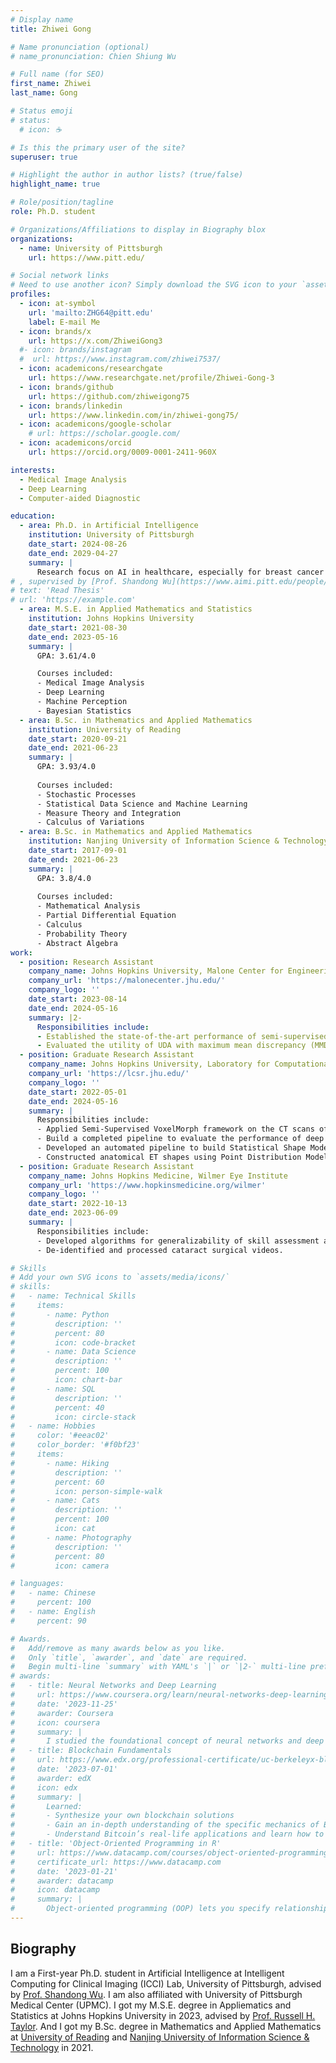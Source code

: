 ```yaml
---
# Display name
title: Zhiwei Gong

# Name pronunciation (optional)
# name_pronunciation: Chien Shiung Wu

# Full name (for SEO)
first_name: Zhiwei
last_name: Gong

# Status emoji
# status:
  # icon: ☕️

# Is this the primary user of the site?
superuser: true

# Highlight the author in author lists? (true/false)
highlight_name: true

# Role/position/tagline
role: Ph.D. student

# Organizations/Affiliations to display in Biography blox
organizations:
  - name: University of Pittsburgh
    url: https://www.pitt.edu/

# Social network links
# Need to use another icon? Simply download the SVG icon to your `assets/media/icons/` folder.
profiles:
  - icon: at-symbol
    url: 'mailto:ZHG64@pitt.edu'
    label: E-mail Me
  - icon: brands/x
    url: https://x.com/ZhiweiGong3
  #- icon: brands/instagram
  #  url: https://www.instagram.com/zhiwei7537/
  - icon: academicons/researchgate
    url: https://www.researchgate.net/profile/Zhiwei-Gong-3
  - icon: brands/github
    url: https://github.com/zhiweigong75
  - icon: brands/linkedin
    url: https://www.linkedin.com/in/zhiwei-gong75/
  - icon: academicons/google-scholar
    # url: https://scholar.google.com/
  - icon: academicons/orcid
    url: https://orcid.org/0009-0001-2411-960X

interests:
  - Medical Image Analysis
  - Deep Learning
  - Computer-aided Diagnostic

education:
  - area: Ph.D. in Artificial Intelligence
    institution: University of Pittsburgh
    date_start: 2024-08-26
    date_end: 2029-04-27
    summary: |
      Research focus on AI in healthcare, especially for breast cancer diagnostic.
# , supervised by [Prof. Shandong Wu](https://www.aimi.pitt.edu/people/shandong-wu-phd). 
# text: 'Read Thesis'
# url: 'https://example.com'
  - area: M.S.E. in Applied Mathematics and Statistics
    institution: Johns Hopkins University
    date_start: 2021-08-30
    date_end: 2023-05-16
    summary: |
      GPA: 3.61/4.0

      Courses included:
      - Medical Image Analysis
      - Deep Learning
      - Machine Perception
      - Bayesian Statistics
  - area: B.Sc. in Mathematics and Applied Mathematics
    institution: University of Reading
    date_start: 2020-09-21
    date_end: 2021-06-23
    summary: |
      GPA: 3.93/4.0
      
      Courses included:
      - Stochastic Processes
      - Statistical Data Science and Machine Learning
      - Measure Theory and Integration
      - Calculus of Variations
  - area: B.Sc. in Mathematics and Applied Mathematics
    institution: Nanjing University of Information Science & Technology
    date_start: 2017-09-01
    date_end: 2021-06-23
    summary: |
      GPA: 3.8/4.0
      
      Courses included:
      - Mathematical Analysis
      - Partial Differential Equation
      - Calculus
      - Probability Theory
      - Abstract Algebra
work:
  - position: Research Assistant
    company_name: Johns Hopkins University, Malone Center for Engineering in Healthcare
    company_url: 'https://malonecenter.jhu.edu/'
    company_logo: ''
    date_start: 2023-08-14
    date_end: 2024-05-16
    summary: |2-
      Responsibilities include:
      - Established the state-of-the-art performance of semi-supervised domain adaptation (SSDA) and unsupervised domain adaptation (UDA) methods for generalizability of algorithms for video-based assessment (VBA) of intraoperative skill in a critical step in cataract surgery.
      - Evaluated the utility of UDA with maximum mean discrepancy (MMD) for prediction tasks that use temporal models.
  - position: Graduate Research Assistant
    company_name: Johns Hopkins University, Laboratory for Computational Sensing + Robotics (LCSR)
    company_url: 'https://lcsr.jhu.edu/'
    company_logo: ''
    date_start: 2022-05-01
    date_end: 2024-05-16
    summary: |
      Responsibilities include:
      - Applied Semi-Supervised VoxelMorph framework on the CT scans of ET to do automated registration and segmentation.
      - Build a completed pipeline to evaluate the performance of deep learning models from the clinical views.
      - Developed an automated pipeline to build Statistical Shape Models (SSMs) from a pool of CT scans of patients to facilitate quantitative analysis and visual exploration of anatomical variations of eustachian tube (ET).
      - Constructed anatomical ET shapes using Point Distribution Model, and captured principal modes of shape variability by Principal Component Analysis (PCA).
  - position: Graduate Research Assistant
    company_name: Johns Hopkins Medicine, Wilmer Eye Institute
    company_url: 'https://www.hopkinsmedicine.org/wilmer'
    company_logo: ''
    date_start: 2022-10-13
    date_end: 2023-06-09
    summary: |
      Responsibilities include:
      - Developed algorithms for generalizability of skill assessment algorithms on cataract surgery study.
      - De-identified and processed cataract surgical videos.

# Skills
# Add your own SVG icons to `assets/media/icons/`
# skills:
#   - name: Technical Skills
#     items:
#       - name: Python
#         description: ''
#         percent: 80
#         icon: code-bracket
#       - name: Data Science
#         description: ''
#         percent: 100
#         icon: chart-bar
#       - name: SQL
#         description: ''
#         percent: 40
#         icon: circle-stack
#   - name: Hobbies
#     color: '#eeac02'
#     color_border: '#f0bf23'
#     items:
#       - name: Hiking
#         description: ''
#         percent: 60
#         icon: person-simple-walk
#       - name: Cats
#         description: ''
#         percent: 100
#         icon: cat
#       - name: Photography
#         description: ''
#         percent: 80
#         icon: camera

# languages:
#   - name: Chinese
#     percent: 100
#   - name: English
#     percent: 90

# Awards.
#   Add/remove as many awards below as you like.
#   Only `title`, `awarder`, and `date` are required.
#   Begin multi-line `summary` with YAML's `|` or `|2-` multi-line prefix and indent 2 spaces below.
# awards:
#   - title: Neural Networks and Deep Learning
#     url: https://www.coursera.org/learn/neural-networks-deep-learning
#     date: '2023-11-25'
#     awarder: Coursera
#     icon: coursera
#     summary: |
#       I studied the foundational concept of neural networks and deep learning. By the end, I was familiar with the significant technological trends driving the rise of deep learning; build, train, and apply fully connected deep neural networks; implement efficient (vectorized) neural networks; identify key parameters in a neural network’s architecture; and apply deep learning to your own applications.
#   - title: Blockchain Fundamentals
#     url: https://www.edx.org/professional-certificate/uc-berkeleyx-blockchain-fundamentals
#     date: '2023-07-01'
#     awarder: edX
#     icon: edx
#     summary: |
#       Learned:
#       - Synthesize your own blockchain solutions
#       - Gain an in-depth understanding of the specific mechanics of Bitcoin
#       - Understand Bitcoin’s real-life applications and learn how to attack and destroy Bitcoin, Ethereum, smart contracts and Dapps, and alternatives to Bitcoin’s Proof-of-Work consensus algorithm
#   - title: 'Object-Oriented Programming in R'
#     url: https://www.datacamp.com/courses/object-oriented-programming-with-s3-and-r6-in-r
#     certificate_url: https://www.datacamp.com
#     date: '2023-01-21'
#     awarder: datacamp
#     icon: datacamp
#     summary: |
#       Object-oriented programming (OOP) lets you specify relationships between functions and the objects that they can act on, helping you manage complexity in your code. This is an intermediate level course, providing an introduction to OOP, using the S3 and R6 systems. S3 is a great day-to-day R programming tool that simplifies some of the functions that you write. R6 is especially useful for industry-specific analyses, working with web APIs, and building GUIs.
---
```


## Biography

I am a First-year Ph.D. student in Artificial Intelligence at Intelligent Computing for Clinical Imaging (ICCI) Lab, University of Pittsburgh, advised by [Prof. Shandong Wu](https://www.aimi.pitt.edu/people/shandong-wu-phd). I am also affiliated with University of Pittsburgh Medical Center (UPMC). I got my M.S.E. degree in Appliematics and Statistics at Johns Hopkins University in 2023, advised by [Prof. Russell H. Taylor](https://engineering.jhu.edu/faculty/russell-taylor/). And I got my B.Sc. degree in Mathematics and Applied Mathematics at [University of Reading](https://www.reading.ac.uk/) and [Nanjing University of Information Science \& Technology](https://en.nuist.edu.cn/main.psp) in 2021.


<!-- I am currently a First Year Ph.D. student (2024.01 - Now), working in Department of Medical Biophysics, University of Toronto, with Prof. Simon Graham. I am also affiliated with Physical Science Platform, Sunnybrook Research Institute. My work is about 3D Selective Excitation of Arbitrary Reduced FOV for High Resolution and Fast Reconstruction in anatomical and functional magnetic resonance imaging.

I got M.S.E. degree in Surgical Robotics at Johns Hopkins University in 2023, working in Laboratory for Computational Sensing and Robotics, advised by Prof. Russell H. Taylor, and got B.Sc. degrees in Computer Science and Mechanical Engineering at University of Pittsburgh and Sichuan University in 2021.

I spent wonderful time at JHU Malone Center for Engineering in Healthcare with Dr. Swaroop S. Vedula, at Chinese University of Hong Kong (CUHK) with Dr. Qi Dou, and at Tianjin University with Dr. Xinan Sun.

professor of artificial intelligence at the Stanford AI Lab. Her research interests include distributed robotics, mobile computing and programmable matter. She leads the Robotic Neurobiology group, which develops self-reconfiguring robots, systems of self-organizing robots, and mobile sensor networks. -->
